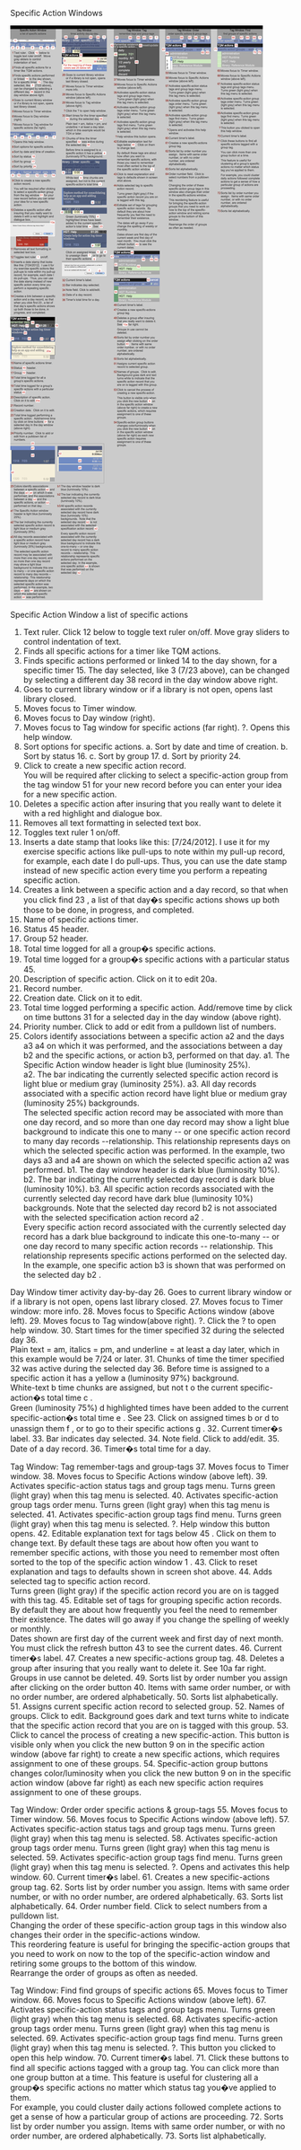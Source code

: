 Specific Action Windows

![alt All Specific Action Screens](https://raw.githubusercontent.com/HelpGiveThanks/Help/master/helpScreenText/actionlog-specific-action-screen.png)
 
Specific Action Window
a list of specific actions
1. Text ruler.  Click 12 below to toggle text ruler on/off.  Move gray sliders to control indentation of text.
2. Finds all specific actions for a timer like TQM actions.
3. Finds specific actions performed or linked 14 to the day shown, for a specific timer 15.  The day selected, like   3   (7/23 above), can be changed by selecting a different day 38 record in the day window above right.
4. Goes to current library window or if a library is not open, opens last library closed.
5. Moves focus to Timer window.
6. Moves focus to Day window (right).
7. Moves focus to Tag window for specific actions (far right).
?. Opens this help window.
8. Sort options for specific actions.
a. Sort by date and time of creation.
b. Sort by status 16.
c. Sort by group 17.
d. Sort by priority 24.
9. Click to create a new specific action record.  
You will be required after clicking to select a specific-action group from the tag window 51 for your new record before you can enter your idea for a new specific action.  
10. Deletes a specific action after insuring that you really want to delete it with a red highlight and dialogue box.  
11. Removes all text formatting in selected text box.
12. Toggles text ruler  1  on/off.
13. Inserts a date stamp that looks like this: [7/24/2012].  I use it for my exercise specific actions like pull-ups to note within my pull-up record, for example, each date I do pull-ups.  Thus, you can use the date stamp instead of new specific action every time you perform a repeating specific action.
14. Creates a link between a specific action and a day record, so that when you click find 23 , a list of that day�s specific actions shows up both those to be done, in progress, and completed.  
15. Name of specific actions timer.
16. Status 45 header.
17. Group 52 header.
18. Total time logged for all a group�s specific actions.
19. Total time logged for a group�s specific actions with a particular status 45.
20. Description of specific action.  Click on it to edit 20a.
21. Record number.
22. Creation date.  Click on it to edit.
23. Total time logged performing a specific action.  Add/remove time by click on time buttons 31 for a selected day in the day window (above right).
24. Priority number.  Click to add or edit from a pulldown list of numbers. 
25. Colors identify associations between a specific action 	a2    and the days a3 a4 on which it was performed, and the associations between a day b2 and the specific actions, or action b3, performed on that day.
a1. The Specific Action window header is light blue (luminosity 25%).  
a2. The bar indicating the currently selected specific action record is light blue or medium gray (luminosity 25%).
a3. All day records associated with a specific action record have light blue or medium gray (luminosity 25%) backgrounds.  
The selected specific action record may be associated with more than one day record, and so more than one day record may show a light blue background to indicate this one to many -- or one specific action record to many day records --relationship. This relationship represents days on which the selected specific action was performed. In the example, two days a3 and a4 are shown on which the selected specific action a2 was performed.
b1. The day window header is dark blue (luminosity 10%).  
b2. The bar indicating the currently selected day record is dark blue (luminosity 10%).
b3. All specific action records associated with the currently selected day record have dark blue (luminosity 10%)  backgrounds.  Note that the selected day record b2 is not associated with the selected specification action record a2 .  
Every specific action record associated with the currently selected day record has a dark blue background to indicate this one-to-many -- or one day record to many specific action records -- relationship. This relationship represents specific actions performed on the selected day. In the example, one specific action b3 is shown that was performed on the selected day b2 .

Day Window
timer activity day-by-day
26. Goes to current library window or if a library is not open, opens last library closed.
27. Moves focus to Timer window: more info.
28. Moves focus to Specific Actions window (above left).
29. Moves focus to Tag window(above right).
?. Click the ? to open help window.
30. Start times for the timer specified 32 during the selected day 36.  
Plain text = am, italics = pm, and underline = at least a day later, which in this example would be 7/24 or later.
31. Chunks of time the timer specified 32 was active during the selected day 36. 
Before time is assigned to a specific action it has a yellow      a       (luminosity 97%) background.  
White-text  b  time chunks are assigned, but not t o the current specific-action�s total time  c   .  
Green (luminosity 75%) d  highlighted times have been added to the current specific-action�s total time  e  . See  23. 
Click on assigned times  b  or   d    to unassign them  f   , or to go to their specific actions   g   .
32. Current timer�s label.
33. Bar indicates day selected.
34. Note field. Click to add/edit.
35. Date of a day record.
36. Timer�s total time for a day.

Tag Window: Tag
remember-tags and group-tags
37. Moves focus to Timer window.
38. Moves focus to Specific Actions window (above left).
39. Activates specific-action status tags and group tags menu.  Turns green (light gray) when this tag menu is selected.
40. Activates specific-action group tags order menu. Turns green (light gray) when this tag menu is selected. 
41. Activates specific-action group tags find menu. Turns green (light gray) when this tag menu is selected. 
?. Help window this button opens. 
42. Editable explanation text for tags below 45 .  Click on them to change text.
By default these tags are about how often you want to remember specific actions, with those you need to remember most often sorted to the top of the specific action window  1  .
43. Click to reset explanation and tags to defaults shown in screen shot above.
44. Adds selected tag to specific action record.  
Turns green (light gray) if the specific action record you are on is tagged with this tag.
45. Editable set of tags for grouping specific action records.  By default they are about how frequently you feel the need to remember their existence. 
The dates will go away if you change the spelling of weekly or monthly.  
Dates shown are first day of the current week and first day of next month.  You must click the refresh button 43 to see the current dates.
46. Current timer�s label.
47. Creates a new specific-actions group tag.
48. Deletes a group after insuring that you really want to delete it. See 10a   far right.  
Groups in use cannot be deleted.
49. Sorts list by order number you assign after clicking on the order button 40.  Items with same order number, or with no order number, are ordered alphabetically.
50. Sorts list alphabetically.  
51. Assigns current specific action record to selected group.
52. Names of groups.  Click to edit.  Background goes dark and text turns white to indicate that the specific action record that you are on is tagged with this group.
53. Click to cancel the process of creating a new specific-action.
This button is visible only when you click the new button  9  on in the specific action window (above far right) to create a new specific actions, which requires assignment to one of these groups.
54. Specific-action group buttons changes color/luminosity when you click the new button  9  on in the specific action window (above far right) as each new specific action requires assignment to one of these groups.

Tag Window: Order
order specific actions & group-tags
55. Moves focus to Timer window.
56. Moves focus to Specific Actions window (above left).
57. Activates specific-action status tags and group tags menu.  Turns green (light gray) when this tag menu is selected.
58. Activates specific-action group tags order menu. Turns green (light gray) when this tag menu is selected. 
59. Activates specific-action group tags find menu. Turns green (light gray) when this tag menu is selected. 
?. Opens and activates this help window.
60. Current timer�s label.
61. Creates a new specific-actions group tag.
62. Sorts list by order number you assign.  Items with same order number, or with no order number, are ordered alphabetically.
63. Sorts list alphabetically. 
64. Order number field.  Click to select numbers from a pulldown list.  
Changing the order of these specific-action group tags in this window also changes their order in the specific-actions window.  
This reordering feature is useful for bringing the specific-action groups that you need to work on now to the top of the specific-action window and retiring some groups to the bottom of this window.  
Rearrange the order of groups as often as needed.

Tag Window: Find
find groups of specific actions
65. Moves focus to Timer window.
66. Moves focus to Specific Actions window (above left).
67. Activates specific-action status tags and group tags menu.  Turns green (light gray) when this tag menu is selected.
68. Activates specific-action group tags order menu. Turns green (light gray) when this tag menu is selected. 
69. Activates specific-action group tags find menu. Turns green (light gray) when this tag menu is selected. 
?. This button you clicked to open this help window.
70. Current timer�s label.
71. Click these buttons to find all specific actions tagged with a group tag.
You can click more than one group button at a time.
This feature is useful for clustering all a group�s specific actions no matter which status tag you�ve applied to them.  
For example, you could cluster daily actions followed complete actions to get a sense of how a particular group of actions are proceeding.
72. Sorts list by order number you assign.  Items with same order number, or with no order number, are ordered alphabetically.
73. Sorts list alphabetically. 
